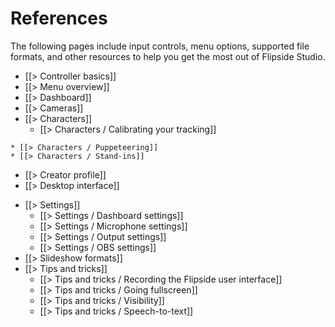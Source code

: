 # References

The following pages include input controls, menu options, supported file formats, and other resources to help you get the most out of Flipside Studio.

* [[> Controller basics]]
* [[> Menu overview]]
* [[> Dashboard]]
* [[> Cameras]]
* [[> Characters]]
    * [[> Characters / Calibrating your tracking]]
<!-- * [[> Characters / Full-body tracking]] -->
    * [[> Characters / Puppeteering]]
    * [[> Characters / Stand-ins]]
* [[> Creator profile]]
* [[> Desktop interface]]
<!--   * [[> Desktop interface / Take editor]]
  * [[> Desktop interface / Video renderer]]
* [[> Exports]]
  * [[> Exports / Motion capture exports]]
  * [[> Exports / Video exports]]
  * [[> Exports / Audio exports]] -->
* [[> Settings]]
  * [[> Settings / Dashboard settings]]
  * [[> Settings / Microphone settings]]
  * [[> Settings / Output settings]]
  * [[> Settings / OBS settings]]
* [[> Slideshow formats]]
* [[> Tips and tricks]]
  * [[> Tips and tricks / Recording the Flipside user interface]]
  * [[> Tips and tricks / Going fullscreen]]
  * [[> Tips and tricks / Visibility]]
  * [[> Tips and tricks / Speech-to-text]]
